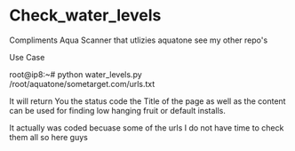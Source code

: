 # Check_water_levels
Compliments Aqua Scanner that utlizies aquatone see my other repo's

Use Case

root@ip8:~# python water_levels.py /root/aquatone/sometarget.com/urls.txt


It will return You the status code the Title of the page as well as the content can be used for finding low hanging fruit or default installs.

It actually was coded becuase some of the urls I do not have time to check them all so here guys
